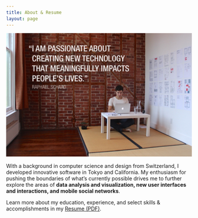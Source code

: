 ```yaml
---
title: About & Resume
layout: page
---
```

![Raphael Schaad](images/raphael-schaad.jpg)

With a background in computer science and design from Switzerland, I developed innovative software in Tokyo and California. My enthusiasm for pushing the boundaries of what’s currently possible drives me to further explore the areas of **data analysis and visualization, new user interfaces and interactions, and mobile social networks**.

Learn more about my education, experience, and select skills & accomplishments in my [Resume (PDF)](downloads/Resume-Raphael-Schaad-2014-12-Education.pdf).
